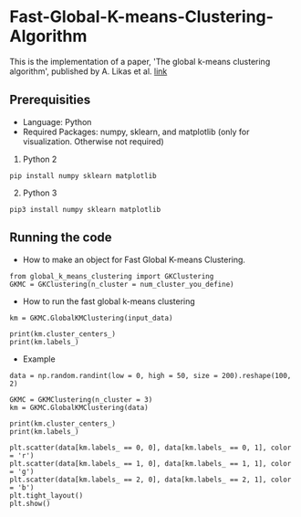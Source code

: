 # Fast-Global-K-means-Clustering-Algorithm
This is the implementation of a paper, 'The global k-means clustering algorithm', published by A. Likas et al. [link](https://www.sciencedirect.com/science/article/pii/S0031320302000602)

## Prerequisities
- Language: Python
- Required Packages: numpy, sklearn, and matplotlib (only for visualization. Otherwise not required)

1) Python 2
```
pip install numpy sklearn matplotlib
```

2) Python 3
```
pip3 install numpy sklearn matplotlib
```

## Running the code
- How to make an object for Fast Global K-means Clustering.
```
from global_k_means_clustering import GKClustering
GKMC = GKClustering(n_cluster = num_cluster_you_define)
```
- How to run the fast global k-means clustering
```
km = GKMC.GlobalKMClustering(input_data)

print(km.cluster_centers_)
print(km.labels_)
```
- Example
```
data = np.random.randint(low = 0, high = 50, size = 200).reshape(100, 2)

GKMC = GKMClustering(n_cluster = 3)
km = GKMC.GlobalKMClustering(data)

print(km.cluster_centers_)
print(km.labels_)

plt.scatter(data[km.labels_ == 0, 0], data[km.labels_ == 0, 1], color = 'r')
plt.scatter(data[km.labels_ == 1, 0], data[km.labels_ == 1, 1], color = 'g')
plt.scatter(data[km.labels_ == 2, 0], data[km.labels_ == 2, 1], color = 'b')
plt.tight_layout()
plt.show()
```




















